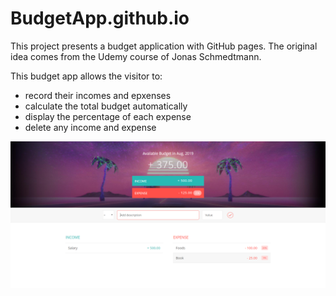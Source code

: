 # BudgetApp.github.io
This project presents a budget application with GitHub pages. The original idea comes from the Udemy course of Jonas Schmedtmann. 

This budget app allows the visitor to:
* record their incomes and epxenses
* calculate the total budget automatically
* display the percentage of each expense
* delete any income and expense 

![Screenshot](Budgetapp-photo.PNG)

